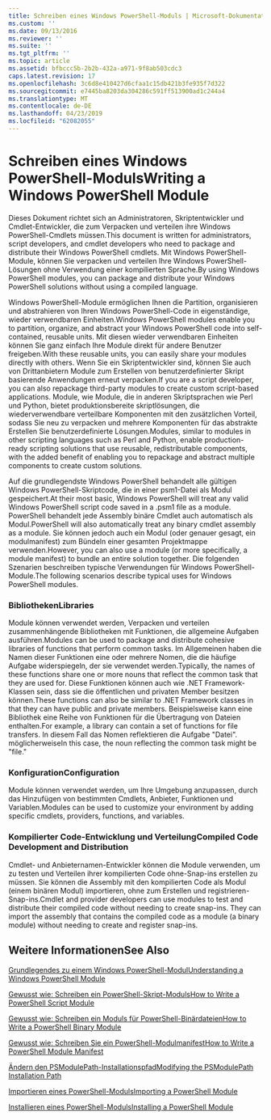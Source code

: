 ```yaml
---
title: Schreiben eines Windows PowerShell-Moduls | Microsoft-Dokumentation
ms.custom: ''
ms.date: 09/13/2016
ms.reviewer: ''
ms.suite: ''
ms.tgt_pltfrm: ''
ms.topic: article
ms.assetid: bfbccc5b-2b2b-432a-a971-9f8ab503cdc3
caps.latest.revision: 17
ms.openlocfilehash: 3c6d8e410427d6cfaa1c15db421b3fe935f7d322
ms.sourcegitcommit: e7445ba8203da304286c591ff513900ad1c244a4
ms.translationtype: MT
ms.contentlocale: de-DE
ms.lasthandoff: 04/23/2019
ms.locfileid: "62082055"
---
```

# <a name="writing-a-windows-powershell-module"></a><span data-ttu-id="2067d-102">Schreiben eines Windows PowerShell-Moduls</span><span class="sxs-lookup"><span data-stu-id="2067d-102">Writing a Windows PowerShell Module</span></span>

<span data-ttu-id="2067d-103">Dieses Dokument richtet sich an Administratoren, Skriptentwickler und Cmdlet-Entwickler, die zum Verpacken und verteilen ihre Windows PowerShell-Cmdlets müssen.</span><span class="sxs-lookup"><span data-stu-id="2067d-103">This document is written for administrators, script developers, and cmdlet developers who need to package and distribute their Windows PowerShell cmdlets.</span></span> <span data-ttu-id="2067d-104">Mit Windows PowerShell-Module, können Sie verpacken und verteilen Ihre Windows PowerShell-Lösungen ohne Verwendung einer kompilierten Sprache.</span><span class="sxs-lookup"><span data-stu-id="2067d-104">By using Windows PowerShell modules, you can package and distribute your Windows PowerShell solutions without using a compiled language.</span></span>

<span data-ttu-id="2067d-105">Windows PowerShell-Module ermöglichen Ihnen die Partition, organisieren und abstrahieren von Ihren Windows PowerShell-Code in eigenständige, wieder verwendbaren Einheiten.</span><span class="sxs-lookup"><span data-stu-id="2067d-105">Windows PowerShell modules enable you to partition, organize, and abstract your Windows PowerShell code into self-contained, reusable units.</span></span> <span data-ttu-id="2067d-106">Mit diesen wieder verwendbaren Einheiten können Sie ganz einfach Ihre Module direkt für andere Benutzer freigeben.</span><span class="sxs-lookup"><span data-stu-id="2067d-106">With these reusable units, you can easily share your modules directly with others.</span></span> <span data-ttu-id="2067d-107">Wenn Sie ein Skriptentwickler sind, können Sie auch von Drittanbietern Module zum Erstellen von benutzerdefinierter Skript basierende Anwendungen erneut verpacken.</span><span class="sxs-lookup"><span data-stu-id="2067d-107">If you are a script developer, you can also repackage third-party modules to create custom script-based applications.</span></span> <span data-ttu-id="2067d-108">Module, wie Module, die in anderen Skriptsprachen wie Perl und Python, bietet produktionsbereite skriptlösungen, die wiederverwendbare verteilbare Komponenten mit den zusätzlichen Vorteil, sodass Sie neu zu verpacken und mehrere Komponenten für das abstrakte Erstellen Sie benutzerdefinierte Lösungen.</span><span class="sxs-lookup"><span data-stu-id="2067d-108">Modules, similar to modules in other scripting languages such as Perl and Python, enable production-ready scripting solutions that use reusable, redistributable components, with the added benefit of enabling you to repackage and abstract multiple components to create custom solutions.</span></span>

<span data-ttu-id="2067d-109">Auf die grundlegendste Windows PowerShell behandelt alle gültigen Windows PowerShell-Skriptcode, die in einer psm1-Datei als Modul gespeichert.</span><span class="sxs-lookup"><span data-stu-id="2067d-109">At their most basic, Windows PowerShell will treat any valid Windows PowerShell script code saved in a .psm1 file as a module.</span></span> <span data-ttu-id="2067d-110">PowerShell behandelt jede Assembly binäre Cmdlet auch automatisch als Modul.</span><span class="sxs-lookup"><span data-stu-id="2067d-110">PowerShell will also automatically treat any binary cmdlet assembly as a module.</span></span> <span data-ttu-id="2067d-111">Sie können jedoch auch ein Modul (oder genauer gesagt, ein modulmanifest) zum Bündeln einer gesamten Projektmappe verwenden.</span><span class="sxs-lookup"><span data-stu-id="2067d-111">However, you can also use a module (or more specifically, a module manifest) to bundle an entire solution together.</span></span> <span data-ttu-id="2067d-112">Die folgenden Szenarien beschreiben typische Verwendungen für Windows PowerShell-Module.</span><span class="sxs-lookup"><span data-stu-id="2067d-112">The following scenarios describe typical uses for Windows PowerShell modules.</span></span>

### <a name="libraries"></a><span data-ttu-id="2067d-113">Bibliotheken</span><span class="sxs-lookup"><span data-stu-id="2067d-113">Libraries</span></span>

<span data-ttu-id="2067d-114">Module können verwendet werden, Verpacken und verteilen zusammenhängende Bibliotheken mit Funktionen, die allgemeine Aufgaben ausführen.</span><span class="sxs-lookup"><span data-stu-id="2067d-114">Modules can be used to package and distribute cohesive libraries of functions that perform common tasks.</span></span> <span data-ttu-id="2067d-115">Im Allgemeinen haben die Namen dieser Funktionen eine oder mehrere Nomen, die die häufige Aufgabe widerspiegeln, der sie verwendet werden.</span><span class="sxs-lookup"><span data-stu-id="2067d-115">Typically, the names of these functions share one or more nouns that reflect the common task that they are used for.</span></span> <span data-ttu-id="2067d-116">Diese Funktionen können auch wie .NET Framework-Klassen sein, dass sie die öffentlichen und privaten Member besitzen können.</span><span class="sxs-lookup"><span data-stu-id="2067d-116">These functions can also be similar to .NET Framework classes in that they can have public and private members.</span></span> <span data-ttu-id="2067d-117">Beispielsweise kann eine Bibliothek eine Reihe von Funktionen für die Übertragung von Dateien enthalten.</span><span class="sxs-lookup"><span data-stu-id="2067d-117">For example, a library can contain a set of functions for file transfers.</span></span> <span data-ttu-id="2067d-118">In diesem Fall das Nomen reflektieren die Aufgabe "Datei". möglicherweise</span><span class="sxs-lookup"><span data-stu-id="2067d-118">In this case, the noun reflecting the common task might be "file."</span></span>

### <a name="configuration"></a><span data-ttu-id="2067d-119">Konfiguration</span><span class="sxs-lookup"><span data-stu-id="2067d-119">Configuration</span></span>

<span data-ttu-id="2067d-120">Module können verwendet werden, um Ihre Umgebung anzupassen, durch das Hinzufügen von bestimmten Cmdlets, Anbieter, Funktionen und Variablen.</span><span class="sxs-lookup"><span data-stu-id="2067d-120">Modules can be used to customize your environment by adding specific cmdlets, providers, functions, and variables.</span></span>

### <a name="compiled-code-development-and-distribution"></a><span data-ttu-id="2067d-121">Kompilierter Code-Entwicklung und Verteilung</span><span class="sxs-lookup"><span data-stu-id="2067d-121">Compiled Code Development and Distribution</span></span>

<span data-ttu-id="2067d-122">Cmdlet- und Anbieternamen-Entwickler können die Module verwenden, um zu testen und Verteilen ihrer kompilierten Code ohne-Snap-ins erstellen zu müssen. Sie können die Assembly mit den kompilierten Code als Modul (einem binären Modul) importieren, ohne zum Erstellen und registrieren-Snap-ins.</span><span class="sxs-lookup"><span data-stu-id="2067d-122">Cmdlet and provider developers can use modules to test and distribute their compiled code without needing to create snap-ins. They can import the assembly that contains the compiled code as a module (a binary module) without needing to create and register snap-ins.</span></span>

## <a name="see-also"></a><span data-ttu-id="2067d-123">Weitere Informationen</span><span class="sxs-lookup"><span data-stu-id="2067d-123">See Also</span></span>

[<span data-ttu-id="2067d-124">Grundlegendes zu einem Windows PowerShell-Modul</span><span class="sxs-lookup"><span data-stu-id="2067d-124">Understanding a Windows PowerShell Module</span></span>](./understanding-a-windows-powershell-module.md)

[<span data-ttu-id="2067d-125">Gewusst wie: Schreiben ein PowerShell-Skript-Moduls</span><span class="sxs-lookup"><span data-stu-id="2067d-125">How to Write a PowerShell Script Module</span></span>](./how-to-write-a-powershell-script-module.md)

[<span data-ttu-id="2067d-126">Gewusst wie: Schreiben ein Moduls für PowerShell-Binärdateien</span><span class="sxs-lookup"><span data-stu-id="2067d-126">How to Write a PowerShell Binary Module</span></span>](./how-to-write-a-powershell-binary-module.md)

[<span data-ttu-id="2067d-127">Gewusst wie: Schreiben Sie ein PowerShell-Modulmanifest</span><span class="sxs-lookup"><span data-stu-id="2067d-127">How to Write a PowerShell Module Manifest</span></span>](http://msdn.microsoft.com/en-us/abe4c24b-e64e-4a61-81d5-18c4fceba0b6)

[<span data-ttu-id="2067d-128">Ändern den PSModulePath-Installationspfad</span><span class="sxs-lookup"><span data-stu-id="2067d-128">Modifying the PSModulePath Installation Path</span></span>](./modifying-the-psmodulepath-installation-path.md)

[<span data-ttu-id="2067d-129">Importieren eines PowerShell-Moduls</span><span class="sxs-lookup"><span data-stu-id="2067d-129">Importing a PowerShell Module</span></span>](./importing-a-powershell-module.md)

[<span data-ttu-id="2067d-130">Installieren eines PowerShell-Moduls</span><span class="sxs-lookup"><span data-stu-id="2067d-130">Installing a PowerShell Module</span></span>](./installing-a-powershell-module.md)
